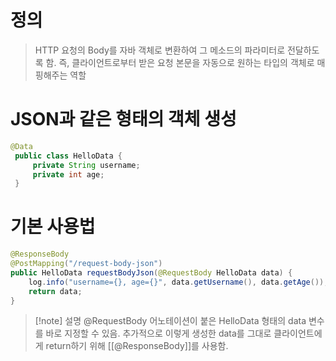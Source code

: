 # 정의

> HTTP 요청의 Body를 자바 객체로 변환하여 그 메소드의 파라미터로 전달하도록 함.
> 즉, 클라이언트로부터 받은 요청 본문을 자동으로 원하는 타입의 객체로 매핑해주는 역할

# JSON과 같은 형태의 객체 생성
```java
@Data
 public class HelloData {
     private String username;
     private int age;
 }
```

# 기본 사용법
```java
@ResponseBody
@PostMapping("/request-body-json")
public HelloData requestBodyJson(@RequestBody HelloData data) {
    log.info("username={}, age={}", data.getUsername(), data.getAge());
    return data;
}
```
>[!note] 설명
>@RequestBody 어노테이션이 붙은 HelloData 형태의 data 변수를 바로 지정할 수 있음.
>추가적으로 이렇게 생성한 data를 그대로 클라이언트에게 return하기 위해 [[@ResponseBody]]를 사용함.
